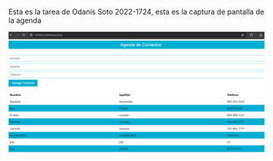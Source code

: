 Esta es la tarea de Odanis Soto 2022-1724, esta es la captura de pantalla de la agenda

![Mi captura de pantalla](Agenda.png)